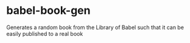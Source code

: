 # babel-book-gen
Generates a random book from the Library of Babel such that it can be easily published to a real book
